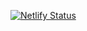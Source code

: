 [![Netlify Status](https://api.netlify.com/api/v1/badges/c2fd9050-79f0-48f1-ab0d-511756452f1a/deploy-status)](https://app.netlify.com/sites/moke/deploys)
